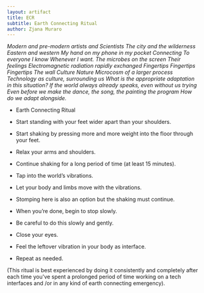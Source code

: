 ```yaml
---
layout: artifact
title: ECR
subtitle: Earth Connecting Ritual
author: Zjana Muraro
---
```


*Modern and pre-modern artists and Scientists The city and the wilderness Eastern and western My hand on my phone in my pocket Connecting To everyone I know Whenever I want. The microbes on the screen Their feelings Electromagnetic radiation rapidly exchanged Fingertips Fingertips Fingertips The wall Culture Nature Microcosm of a larger process Technology as culture, surrounding us What is the appropriate adaptation in this situation? If the world always already speaks, even without us trying Even before we make the dance, the song, the painting the program How do we adapt alongside.*

- Earth Connecting Ritual

- Start standing with your feet wider apart than your shoulders.
- Start shaking by pressing more and more weight into the floor through your feet.
- Relax your arms and shoulders.
- Continue shaking for a long period of time (at least 15 minutes).
- Tap into the world’s vibrations.
- Let your body and limbs move with the vibrations.
- Stomping here is also an option but the shaking must continue.
- When you’re done, begin to stop slowly.
- Be careful to do this slowly and gently.
- Close your eyes.
- Feel the leftover vibration in your body as interface.
- Repeat as needed.

(This ritual is best experienced by doing it consistently and completely after each time you've spent a prolonged period of time working on a tech interfaces and /or in any kind of earth connecting emergency).

